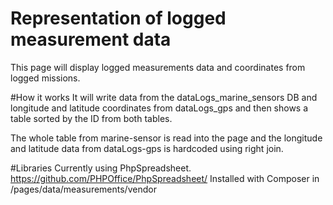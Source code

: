 # Representation of logged measurement data

This page will display logged measurements data and coordinates from logged missions.

#How it works
It will write data from the dataLogs_marine_sensors DB and longitude and latitude coordinates from dataLogs_gps and then shows a table sorted by the ID from both tables.

The whole table from marine-sensor is read into the page and the longitude and latitude data from dataLogs-gps is hardcoded using right join.

#Libraries
Currently using PhpSpreadsheet.
https://github.com/PHPOffice/PhpSpreadsheet/
Installed with Composer in /pages/data/measurements/vendor
